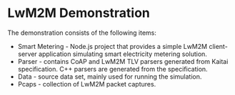 # LwM2M Demonstration 
The demonstration consists of the following items:
* Smart Metering - Node.js project that provides a simple LwM2M client-server application simulating smart electricity metering solution.
* Parser - contains CoAP and LwM2M TLV parsers generated from Kaitai specification. C++ parsers are generated from the specification.
* Data - source data set, mainly used for running the simulation.
* Pcaps - collection of LwM2M packet captures.
